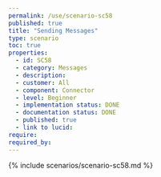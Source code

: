 ```yaml
---
permalink: /use/scenario-sc58
published: true
title: "Sending Messages"
type: scenario
toc: true
properties:
  - id: SC58
  - category: Messages
  - description:
  - customer: All
  - component: Connector
  - level: Beginner
  - implementation status: DONE
  - documentation status: DONE
  - published: true
  - link to lucid:
require:
required_by:
---
```


{% include scenarios/scenario-sc58.md %}
